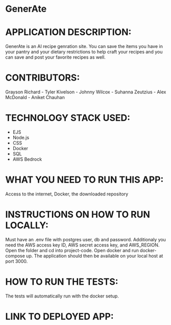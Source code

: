 # GenerAte <br>
# APPLICATION DESCRIPTION: 
GenerAte is an AI recipe genration site. You can save the items you have in your pantry and your dietary restrictions to help craft your recipes and you can save and post your favorite recipes as well. <br>


# CONTRIBUTORS: 
Grayson Richard - Tyler Kivelson - Johnny Wilcox - Suhanna Zeutzius - Alex McDonald - Aniket Chauhan  <br>


# TECHNOLOGY STACK USED: 
- EJS <br>
- Node.js <br>
- CSS <br>
- Docker
- SQL <br>
- AWS Bedrock <br>


# WHAT YOU NEED TO RUN THIS APP: 
Access to the internet, Docker, the downloaded repository <br>


# INSTRUCTIONS ON HOW TO RUN LOCALLY: 
Must have an .env file with postgres user, db and password. Additionaly you need the AWS access key ID, AWS secret access key, and AWS_REGION.
Open the folder and cd into project-code. Open docker and run docker-compose up. The application should then be available on your local host at port 3000. <br>


# HOW TO RUN THE TESTS: 
The tests will automatically run with the docker setup. <br>


# LINK TO DEPLOYED APP:

